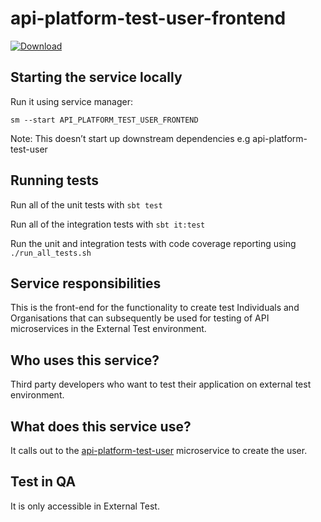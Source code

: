 api-platform-test-user-frontend
=================================

[ ![Download](https://api.bintray.com/packages/hmrc/releases/api-platform-test-user-frontend/images/download.svg) ](https://bintray.com/hmrc/releases/api-platform-test-user-frontend/_latestVersion)

## Starting the service locally

Run it using service manager:

`sm --start API_PLATFORM_TEST_USER_FRONTEND`

Note: This doesn’t start up downstream dependencies e.g api-platform-test-user


## Running tests

Run all of the unit tests with `sbt test`

Run all of the integration tests with `sbt it:test`

Run the unit and integration tests with code coverage reporting using `./run_all_tests.sh`

## Service responsibilities

This is the front-end for the functionality to create test Individuals and Organisations that can subsequently be used for testing of API microservices in the External Test environment.

## Who uses this service?

Third party developers who want to test their application on external test environment.

## What does this service use?

It calls out to the [api-platform-test-user](https://github.com/hmrc/api-platform-test-user) microservice to create the user.

## Test in QA

It is only accessible in External Test.
